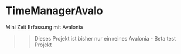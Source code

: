 # TimeManagerAvalo

Mini Zeit Erfassung mit Avalonia

>> Dieses Projekt ist bisher nur ein reines Avalonia - Beta test Projekt
